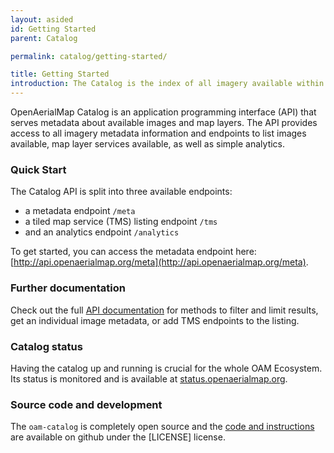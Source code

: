 ```yaml
---
layout: asided
id: Getting Started
parent: Catalog

permalink: catalog/getting-started/

title: Getting Started
introduction: The Catalog is the index of all imagery available within the system
---
```


OpenAerialMap Catalog is an application programming interface (API) that serves metadata about available images and map layers. The API provides access to all imagery metadata information and endpoints to list images available, map layer services available, as well as simple analytics.

### Quick Start
The Catalog API is split into three available endpoints:

- a metadata endpoint `/meta`
- a tiled map service (TMS) listing endpoint `/tms`
- and an analytics endpoint `/analytics`

To get started, you can access the metadata endpoint here: [http://api.openaerialmap.org/meta](http://api.openaerialmap.org/meta). 

### Further documentation 
Check out the full [API documentation](http://hotosm.github.io/oam-catalog/) for methods to filter and limit results, get an individual image metadata, or add TMS endpoints to the listing.

### Catalog status
Having the catalog up and running is crucial for the whole OAM Ecosystem. Its status is monitored and is available at [status.openaerialmap.org](http://status.openaerialmap.org).

### Source code and development
The `oam-catalog` is completely open source and the [code and instructions](https://github.com/hotosm/oam-catalog) are available on github under the [LICENSE] license.
